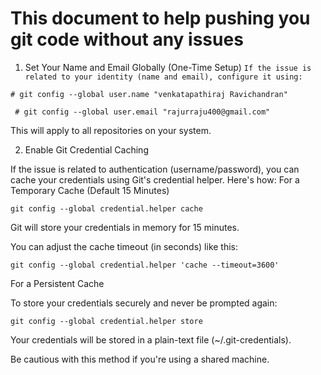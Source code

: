 # This document to help pushing you git code without any issues


1. Set Your Name and Email Globally (One-Time Setup)
    `If the issue is related to your identity (name and email), configure it using:`


```
# git config --global user.name "venkatapathiraj Ravichandran"

 # git config --global user.email "rajurraju400@gmail.com"
```

This will apply to all repositories on your system.

2. Enable Git Credential Caching

If the issue is related to authentication (username/password), you can cache your credentials using Git's credential helper. Here's how:
For a Temporary Cache (Default 15 Minutes)

```git config --global credential.helper cache```

Git will store your credentials in memory for 15 minutes.

You can adjust the cache timeout (in seconds) like this:

```git config --global credential.helper 'cache --timeout=3600'```


For a Persistent Cache

To store your credentials securely and never be prompted again:


```git config --global credential.helper store```

Your credentials will be stored in a plain-text file (~/.git-credentials).

Be cautious with this method if you're using a shared machine.